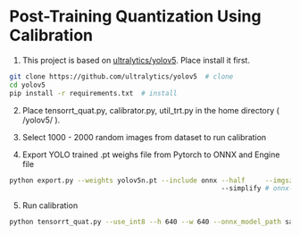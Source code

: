 # Post-Training Quantization Using Calibration

1) This project is based on [ultralytics/yolov5](https://github.com/ultralytics/yolov5). Place install it first.

```bash
git clone https://github.com/ultralytics/yolov5  # clone
cd yolov5
pip install -r requirements.txt  # install
```
2) Place tensorrt_quat.py, calibrator.py, util_trt.py in the home directory ( /yolov5/ ).
3) Select 1000 - 2000 random images from dataset to run calibration

4) Export YOLO trained .pt weighs file from Pytorch to ONNX and Engine file
```bash
python export.py --weights yolov5n.pt --include onnx --half     --imgsz 640
                                                     --simplify # onnx-simplifier (https://github.com/daquexian/onnx-simplifier)
```
5) Run calibration
```bash
python tensorrt_quat.py --use_int8 --h 640 --w 640 --onnx_model_path saved .onnx file from previous step

```
